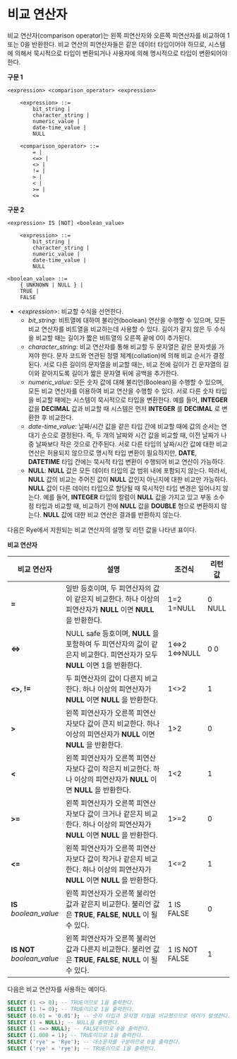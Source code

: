 비교 연산자
===========

비교 연산자(comparison operator)는 왼쪽 피연산자와 오른쪽 피연산자를 비교하여 1 또는 0을 반환한다. 비교 연산의 피연산자들은 같은 데이터 타입이어야 하므로, 시스템에 의해서 묵시적으로 타입이 변환되거나 사용자에 의해 명시적으로 타입이 변환되어야 한다.

**구문 1**

    <expression> <comparison_operator> <expression>

        <expression> ::=
            bit_string |
            character_string |
            numeric_value |
            date-time_value |
            NULL

        <comparison_operator> ::=
            = |
            <=> |
            <> |
            != |
            > |
            < |
            >= |
            <=

**구문 2**

    <expression> IS [NOT] <boolean_value>

        <expression> ::=
            bit_string |
            character_string |
            numeric_value |
            date-time_value |
            NULL

    <boolean_value> ::=
        { UNKNOWN | NULL } |
        TRUE |
        FALSE

-   &lt;*expression*&gt;: 비교할 수식을 선언한다.
    -   *bit\_string*: 비트열에 대하여 불리언(boolean) 연산을 수행할 수 있으며, 모든 비교 연산자를 비트열을 비교하는데 사용할 수 있다. 길이가 같지 않은 두 수식을 비교할 때는 길이가 짧은 비트열의 오른쪽 끝에 0이 추가된다.
    -   *character\_string*: 비교 연산자를 통해 비교할 두 문자열은 같은 문자셋을 가져야 한다. 문자 코드와 연관된 정렬 체계(collation)에 의해 비교 순서가 결정된다. 서로 다른 길이의 문자열을 비교할 때는, 비교 전에 길이가 긴 문자열의 길이와 같아지도록 길이가 짧은 문자열 뒤에 공백을 추가한다.
    -   *numeric\_value*: 모든 숫자 값에 대해 불리언(Boolean)을 수행할 수 있으며, 모든 비교 연산자를 이용하여 비교 연산을 수행할 수 있다. 서로 다른 숫자 타입을 비교할 때에는 시스템이 묵시적으로 타입을 변환한다. 예를 들어, **INTEGER** 값을 **DECIMAL** 값과 비교할 때 시스템은 먼저 **INTEGER** 를 **DECIMAL** 로 변환한 후 비교한다.
    -   *date-time\_value*: 날짜/시간 값을 같은 타입 간에 비교할 때에 값의 순서는 연대기 순으로 결정된다. 즉, 두 개의 날짜와 시간 값을 비교할 때, 이전 날짜가 나중 날짜보다 작은 것으로 간주된다. 서로 다른 타입의 날짜/시간 값에 대한 비교 연산은 허용되지 않으므로 명시적 타입 변환이 필요하지만, **DATE**, **DATETIME** 타입 간에는 묵시적 타입 변환이 수행되어 비교 연산이 가능하다.
    -   **NULL**: **NULL** 값은 모든 데이터 타입의 값 범위 내에 포함되지 않는다. 따라서, **NULL** 값의 비교는 주어진 값이 **NULL** 값인지 아닌지에 대한 비교만 가능하다. **NULL** 값이 다른 데이터 타입으로 할당될 때 묵시적인 타입 변경은 일어나지 않는다. 예를 들어, **INTEGER** 타입의 칼럼이 **NULL** 값을 가지고 있고 부동 소수점 타입과 비교할 때, 비교하기 전에 **NULL** 값을 **DOUBLE** 형으로 변환하지 않는다. **NULL** 값에 대한 비교 연산은 결과를 반환하지 않는다.

다음은 Rye에서 지원되는 비교 연산자의 설명 및 리턴 값을 나타낸 표이다.

**비교 연산자**

<table>
<colgroup>
<col width="16%" />
<col width="61%" />
<col width="11%" />
<col width="11%" />
</colgroup>
<thead>
<tr class="header">
<th>비교 연산자</th>
<th>설명</th>
<th>조건식</th>
<th>리턴 값</th>
</tr>
</thead>
<tbody>
<tr class="odd">
<td><strong>=</strong></td>
<td>일반 등호이며, 두 피연산자의 값이 같은지 비교한다. 하나 이상의 피연산자가 <strong>NULL</strong> 이면 <strong>NULL</strong> 을 반환한다.</td>
<td>1=2 1=NULL</td>
<td>0 NULL</td>
</tr>
<tr class="even">
<td><strong>&lt;=&gt;</strong></td>
<td>NULL safe 등호이며, <strong>NULL</strong> 을 포함하여 두 피연산자의 값이 같은지 비교한다. 피연산자가 모두 <strong>NULL</strong> 이면 1을 반환한다.</td>
<td>1&lt;=&gt;2 1&lt;=&gt;NULL</td>
<td>0 0</td>
</tr>
<tr class="odd">
<td><strong>&lt;&gt;, !=</strong></td>
<td>두 피연산자의 값이 다른지 비교한다. 하나 이상의 피연산자가 <strong>NULL</strong> 이면 <strong>NULL</strong> 을 반환한다.</td>
<td>1&lt;&gt;2</td>
<td>1</td>
</tr>
<tr class="even">
<td><strong>&gt;</strong></td>
<td>왼쪽 피연산자가 오른쪽 피연산자보다 값이 큰지 비교한다. 하나 이상의 피연산자가 <strong>NULL</strong> 이면 <strong>NULL</strong> 을 반환한다.</td>
<td>1&gt;2</td>
<td>0</td>
</tr>
<tr class="odd">
<td><strong>&lt;</strong></td>
<td>왼쪽 피연산자가 오른쪽 피연산자보다 값이 작은지 비교한다. 하나 이상의 피연산자가 <strong>NULL</strong> 이면 <strong>NULL</strong> 을 반환한다.</td>
<td>1&lt;2</td>
<td>1</td>
</tr>
<tr class="even">
<td><strong>&gt;=</strong></td>
<td>왼쪽 피연산자가 오른쪽 피연산자보다 값이 크거나 같은지 비교한다. 하나 이상의 피연산자가 <strong>NULL</strong> 이면 <strong>NULL</strong> 을 반환한다.</td>
<td>1&gt;=2</td>
<td>0</td>
</tr>
<tr class="odd">
<td><strong>&lt;=</strong></td>
<td>왼쪽 피연산자가 오른쪽 피연산자보다 값이 작거나 같은지 비교한다. 하나 이상의 피연산자가 <strong>NULL</strong> 이면 <strong>NULL</strong> 을 반환한다.</td>
<td>1&lt;=2</td>
<td>1</td>
</tr>
<tr class="even">
<td><strong>IS</strong> <em>boolean_value</em></td>
<td>왼쪽 피연산자가 오른쪽 불리언 값과 같은지 비교한다. 불리언 값은 <strong>TRUE</strong>, <strong>FALSE</strong>, <strong>NULL</strong> 이 될 수 있다.</td>
<td>1 IS FALSE</td>
<td>0</td>
</tr>
<tr class="odd">
<td><strong>IS NOT</strong> <em>boolean_value</em></td>
<td>왼쪽 피연산자가 오른쪽 불리언 값과 다른지 비교한다. 불리언 값은 <strong>TRUE</strong>, <strong>FALSE</strong>, <strong>NULL</strong> 이 될 수 있다.</td>
<td>1 IS NOT FALSE</td>
<td>1</td>
</tr>
</tbody>
</table>

다음은 비교 연산자를 사용하는 예이다.

``` sql
SELECT (1 <> 0); -- TRUE이므로 1을 출력한다.
SELECT (1 != 0); -- TRUE이므로 1을 출력한다.
SELECT (0.01 = '0.01'); -- 숫자 타입과 문자열 타입을 비교했으므로 에러가 발생한다.
SELECT (1 = NULL); -- NULL을 출력한다.
SELECT (1 <=> NULL); -- FALSE이므로 0을 출력한다.
SELECT (1.000 = 1); -- TRUE이므로 1을 출력한다.
SELECT ('rye' = 'Rye'); -- 대소문자를 구분하므로 0을 출력한다.
SELECT ('rye' = 'rye'); -- TRUE이므로 1을 출력한다.
```
